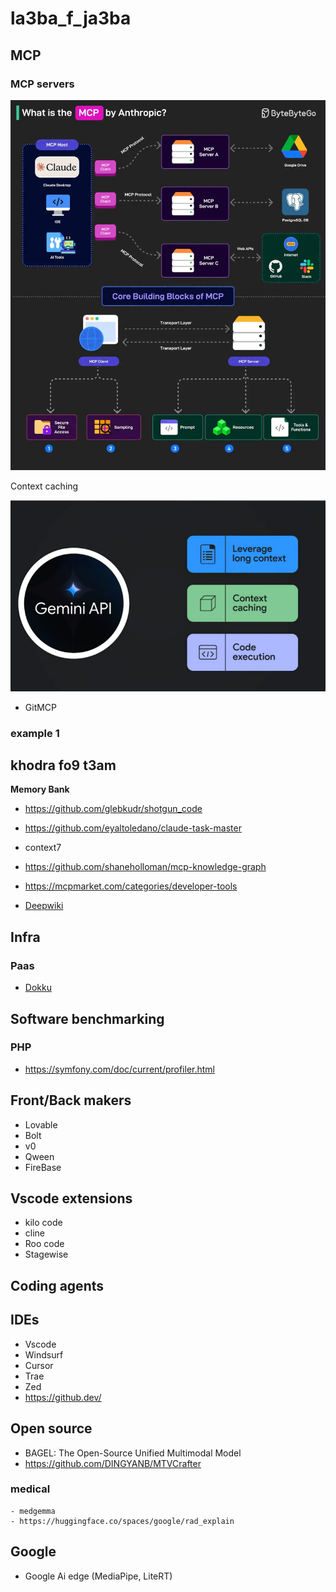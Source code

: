 # la3ba_f_ja3ba


## MCP

### MCP servers
![dd](images/MCP.webp)


Context caching

![dd](images/caching.png)
- GitMCP

### example 1


## khodra fo9 t3am

**Memory Bank**
- https://github.com/glebkudr/shotgun_code
- https://github.com/eyaltoledano/claude-task-master
- context7
- https://github.com/shaneholloman/mcp-knowledge-graph
- https://mcpmarket.com/categories/developer-tools

- [Deepwiki](https://deepwiki.com/)


## Infra

### Paas
   - [Dokku](https://github.com/dokku/dokku)

## Software benchmarking

### PHP
   - https://symfony.com/doc/current/profiler.html


## Front/Back makers

- Lovable
- Bolt
- v0
- Qween
- FireBase



## Vscode extensions

- kilo code
- cline
- Roo code
- Stagewise
  

## Coding agents


## IDEs

- Vscode
- Windsurf
- Cursor
- Trae
- Zed
- https://github.dev/

## Open source

- BAGEL: The Open-Source Unified Multimodal Model
- https://github.com/DINGYANB/MTVCrafter
### medical
    - medgemma
    - https://huggingface.co/spaces/google/rad_explain


## Google
- Google Ai edge (MediaPipe, LiteRT)
  
